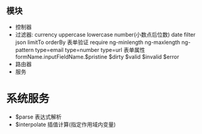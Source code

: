 ## 模块
* 控制器
* 过滤器: currency uppercase lowercase number(小数点后位数) date filter json limitTo orderBy
  表单验证 require ng-minlength ng-maxlength ng-pattern type=email type=number type=url
  表单属性 formName.inputFieldName.$pristine $dirty $valid $invalid $error
* 路由器
* 服务

# 系统服务
* $parse 表达式解析
* $interpolate 插值计算(指定作用域内变量)
